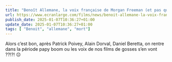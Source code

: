```yaml
---
title: "Benoît Allemane, la voix française de Morgan Freeman (et pas que), est décédé"
url: https://www.ecranlarge.com/films/news/benoit-allemane-la-voix-francaise-de-morgan-freeman-et-pas-que-est-decede
publish_date: 2025-01-07T10:36:27+01:00
update_date: 2025-01-07T10:36:27+01:00
tags: [ "Benoit", "allemane", "mort"]
---
```


Alors c’est bon, après Patrick Poivey, Alain Dorval, Daniel Beretta, on rentre dans la période papy boom ou les voix de nos films de gosses s’en vont ??!?! 😔 
